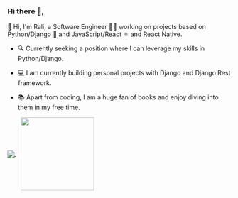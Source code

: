 ### Hi there 👋,

👋 Hi, I'm Rali, a Software Engineer 🧑‍💻 working on projects based on Python/Django 🐍 and JavaScript/React ⚛️ and React Native.

- 🔍 Currently seeking a position where I can leverage my skills in Python/Django.

- 💻 I am currently building personal projects with Django and Django Rest framework.

- 📚 Apart from coding, I am a huge fan of books and enjoy diving into them in my free time.


<a href="https://github.com/RalitsaTerzieva">
  <img align="center" src="https://github-readme-stats.vercel.app/api/top-langs/?username=RalitsaTerzieva&layout=compact" />
</a>
<a href="https://github.com/RalitsaTerzieva">
  <img align="center" style="margin-left:10px;height:165px" src="https://github-readme-stats.vercel.app/api?username=RalitsaTerzieva&show_icons=true&theme=buefy"/>
</a>




<!--
**RalitsaTerzieva/ralitsaterzieva** is a ✨ _special_ ✨ repository because its `README.md` (this file) appears on your GitHub profile.

Here are some ideas to get you started:

- 🔭 I’m currently working on ...
- 🌱 I’m currently learning ...
- 👯 I’m looking to collaborate on ...
- 🤔 I’m looking for help with ...
- 💬 Ask me about ...
- 📫 How to reach me: ...
- 😄 Pronouns: ...
- ⚡ Fun fact: ...
-->
